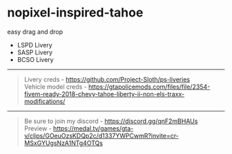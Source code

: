 # nopixel-inspired-tahoe

easy drag and drop

- LSPD Livery 
- SASP Livery
- BCSO Livery
________________________

> Livery creds - https://github.com/Project-Sloth/ps-liveries                                                                                                              
> Vehicle model creds - https://gtapolicemods.com/files/file/2354-fivem-ready-2018-chevy-tahoe-liberty-ii-non-els-traxx-modifications/

_______________________________

> Be sure to join my discord - https://discord.gg/qnF2mBHAUs                                                                                                              
> Preview - https://medal.tv/games/gta-v/clips/GOeuOzsKDQp2c/d1337YWPCwmR?invite=cr-MSxGYUgsNzA1NTg4OTQs

